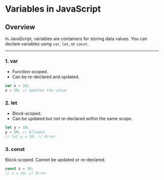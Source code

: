 # Variables in JavaScript

## Overview

In JavaScript, variables are containers for storing data values. You can declare variables using `var`, `let`, or `const`.

---

### **1. var**

- Function-scoped.
- Can be re-declared and updated.

```javascript
var x = 10;
x = 20; // Updates the value
```

### **2. let**

- Block-scoped.
- Can be updated but not re-declared within the same scope.

```javascript
let y = 10;
y = 20; // Allowed
// let y = 30; // Error
```

### **3. const**

Block-scoped.
Cannot be updated or re-declared.

```javascript
const z = 10;
// z = 20; // Error
```
